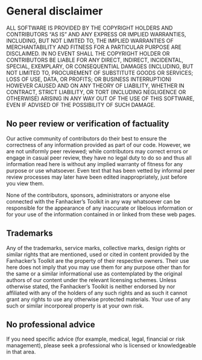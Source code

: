 # General disclaimer

ALL SOFTWARE IS PROVIDED BY THE COPYRIGHT HOLDERS AND CONTRIBUTORS “AS IS”
AND ANY EXPRESS OR IMPLIED WARRANTIES, INCLUDING, BUT NOT LIMITED TO, THE
IMPLIED WARRANTIES OF MERCHANTABILITY AND FITNESS FOR A PARTICULAR PURPOSE ARE
DISCLAIMED. IN NO EVENT SHALL THE COPYRIGHT HOLDER OR CONTRIBUTORS BE LIABLE
FOR ANY DIRECT, INDIRECT, INCIDENTAL, SPECIAL, EXEMPLARY, OR CONSEQUENTIAL
DAMAGES (INCLUDING, BUT NOT LIMITED TO, PROCUREMENT OF SUBSTITUTE GOODS OR
SERVICES; LOSS OF USE, DATA, OR PROFITS; OR BUSINESS INTERRUPTION) HOWEVER
CAUSED AND ON ANY THEORY OF LIABILITY, WHETHER IN CONTRACT, STRICT LIABILITY,
OR TORT (INCLUDING NEGLIGENCE OR OTHERWISE) ARISING IN ANY WAY OUT OF THE USE
OF THIS SOFTWARE, EVEN IF ADVISED OF THE POSSIBILITY OF SUCH DAMAGE.

## No peer review or verification of factuality

Our active community of contributors do their best to ensure the correctness of any information provided as part of our code. However, we are not uniformly peer reviewed; while contributors may correct errors or engage in casual peer review, they have no legal duty to do so and thus all information read here is without any implied warranty of fitness for any purpose or use whatsoever. Even text that has been vetted by informal peer review processes may later have been edited inappropriately, just before you view them.

None of the contributors, sponsors, administrators or anyone else connected with the Fanhacker’s Toolkit in any way whatsoever can be responsible for the appearance of any inaccurate or libelous information or for your use of the information contained in or linked from these web pages. 

## Trademarks

Any of the trademarks, service marks, collective marks, design rights or similar rights that are mentioned, used or cited in content provided by the Fanhacker’s Toolkit are the property of their respective owners. Their use here does not imply that you may use them for any purpose other than for the same or a similar informational use as contemplated by the original authors of our content under the relevant licensing schemes. Unless otherwise stated, the Fanhacker’s Toolkit is neither endorsed by nor affiliated with any of the holders of any such rights and as such it cannot grant any rights to use any otherwise protected materials. Your use of any such or similar incorporeal property is at your own risk. 

## No professional advice

If you need specific advice (for example, medical, legal, financial or risk management), please seek a professional who is licensed or knowledgeable in that area.
